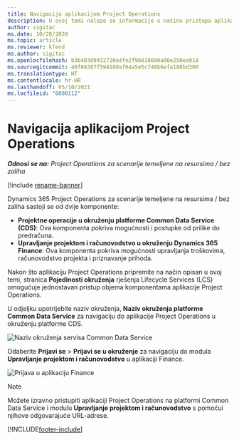 ```yaml
---
title: Navigacija aplikacijom Project Operations
description: U ovoj temi nalaze se informacije o načinu pristupa aplikaciji Project Operations iz rješenja Lifecycle Services.
author: sigitac
ms.date: 10/28/2020
ms.topic: article
ms.reviewer: kfend
ms.author: sigitac
ms.openlocfilehash: b3b403d9432720a4fe2f9b818600a00e250ea918
ms.sourcegitcommit: 40f68387f594180af64a5e5c748b6efa188bd300
ms.translationtype: HT
ms.contentlocale: hr-HR
ms.lasthandoff: 05/10/2021
ms.locfileid: "6000112"
---
```

# <a name="navigate-project-operations"></a>Navigacija aplikacijom Project Operations

_**Odnosi se na:** Project Operations za scenarije temeljene na resursima / bez zaliha_

[!include [rename-banner](~/includes/cc-data-platform-banner.md)]

Dynamics 365 Project Operations za scenarije temeljene na resursima / bez zaliha sastoji se od dvije komponente: 

 - **Projektne operacije u okruženju platforme Common Data Service (CDS)**: Ova komponenta pokriva mogućnosti i postupke od prilike do predračuna. 
 - **Upravljanje projektom i računovodstvo u okruženju Dynamics 365 Finance**: Ova komponenta pokriva mogućnosti upravljanja troškovima, računovodstvo projekta i priznavanje prihoda. 

Nakon što aplikaciju Project Operations pripremite na način opisan u ovoj temi, stranica **Pojedinosti okruženja** rješenja Lifecycle Services (LCS) omogućuje jednostavan pristup objema komponentama aplikacije Project Operations.  

U odjeljku upotrijebite naziv okruženja, **Naziv okruženja platforme Common Data Service** za navigaciju do aplikacije Project Operations u okruženju platforme CDS. 

  ![Naziv okruženja servisa Common Data Service](./media/environment-name.PNG)

Odaberite **Prijavi se** > **Prijavi se u okruženje** za navigaciju do modula **Upravljanje projektom i računovodstvo** u aplikaciji Finance.  

   ![Prijava u aplikaciju Finance](./media/environment-login.PNG)

> [!NOTE]
> Možete izravno pristupiti aplikaciji Project Operations na platformi Common Data Service i modulu **Upravljanje projektom i računovodstvo** s pomoćui njihove odgovarajuće URL-adrese. 


[!INCLUDE[footer-include](../includes/footer-banner.md)]